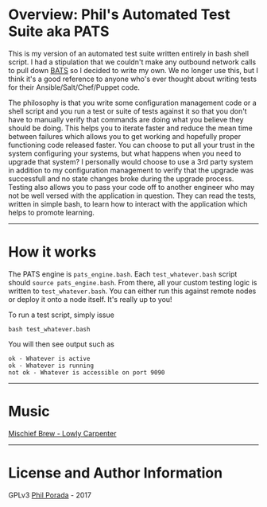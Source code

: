 # Overview: Phil's Automated Test Suite aka PATS
This is my version of an automated test suite written entirely in bash shell script. I had a stipulation that we couldn't make any outbound network calls to pull down [BATS](https://github.com/sstephenson/bats) so I decided to write my own. We no longer use this, but I think it's a good reference to anyone who's ever thought about writing tests for their Ansible/Salt/Chef/Puppet code.

The philosophy is that you write some configuration management code or a shell script and you run a test or suite of tests against it so that you don't have to manually verify that commands are doing what you believe they should be doing. This helps you to iterate faster and reduce the mean time between failures which allows you to get working and hopefully proper functioning code released faster. You can choose to put all your trust in the system configuring your systems, but what happens when you need to upgrade that system? I personally would choose to use a 3rd party system in addition to my configuration management to verify that the upgrade was successfull and no state changes broke during the upgrade process. Testing also allows you to pass your code off to another engineer who may not be well versed with the application in question. They can read the tests, written in simple bash, to learn how to interact with the application which helps to promote learning.

- - - -
# How it works

The PATS engine is `pats_engine.bash`. Each `test_whatever.bash` script should `source pats_engine.bash`. From there, all your custom testing logic is written to `test_whatever.bash`. You can either run this against remote nodes or deploy it onto a node itself. It's really up to you!

To run a test script, simply issue

    bash test_whatever.bash

You will then see output such as

    ok - Whatever is active
    ok - Whatever is running
    not ok - Whatever is accessible on port 9090

- - - -
# Music
[Mischief Brew - Lowly Carpenter](https://www.youtube.com/watch?v=swW4mJuLzWw)

- - - -
# License and Author Information
GPLv3
[Phil Porada](https://philporada.com) - 2017
